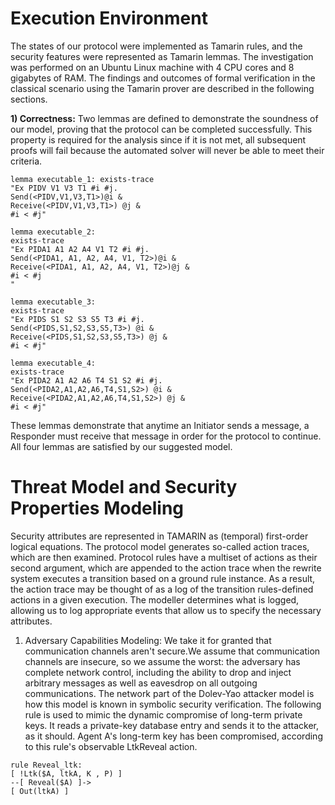 # Execution Environment
The states of our protocol were implemented as Tamarin rules, and the security features were represented as Tamarin lemmas. The investigation was performed on an Ubuntu Linux machine with 4 CPU cores and 8 gigabytes of RAM. The findings and outcomes of formal verification in the classical scenario using the Tamarin prover are described in the following sections.

**1) Correctness:** Two lemmas are defined to demonstrate the soundness of our model, proving that the protocol can be completed successfully. This property is required for the analysis since if it is not met, all subsequent proofs will fail because the automated solver will never be able to meet their criteria.

```
lemma executable_1: exists-trace
"Ex PIDV V1 V3 T1 #i #j.
Send(<PIDV,V1,V3,T1>)@i &
Receive(<PIDV,V1,V3,T1>) @j &
#i < #j"

lemma executable_2:
exists-trace
"Ex PIDA1 A1 A2 A4 V1 T2 #i #j.
Send(<PIDA1, A1, A2, A4, V1, T2>)@i &
Receive(<PIDA1, A1, A2, A4, V1, T2>)@j &
#i < #j
"

lemma executable_3:
exists-trace
"Ex PIDS S1 S2 S3 S5 T3 #i #j.
Send(<PIDS,S1,S2,S3,S5,T3>) @i &
Receive(<PIDS,S1,S2,S3,S5,T3>) @j &
#i < #j"

lemma executable_4:
exists-trace
"Ex PIDA2 A1 A2 A6 T4 S1 S2 #i #j.
Send(<PIDA2,A1,A2,A6,T4,S1,S2>) @i &
Receive(<PIDA2,A1,A2,A6,T4,S1,S2>) @j &
#i < #j"
```

These lemmas demonstrate that anytime an Initiator sends a message, a Responder must receive that message in order for the protocol to continue. All four lemmas are satisfied by our suggested model.

# Threat Model and Security Properties Modeling
Security attributes are represented in TAMARIN as (temporal) first-order logical equations. The protocol model generates so-called action traces, which are then examined.
Protocol rules have a multiset of actions as their second argument, which are appended to the action trace when the rewrite system executes a transition based on a ground rule instance. As a result, the action trace may be thought of as a log of the transition rules-defined actions in a given execution. The modeller determines what is logged, allowing us to log appropriate events that allow us to specify the necessary attributes.
1) Adversary Capabilities Modeling: We take it for granted that communication channels aren't secure.We assume that communication channels are insecure, so we assume the worst: the adversary has complete network control, including the ability to drop and inject arbitrary messages as well as eavesdrop on all outgoing communications.
The network part of the Dolev-Yao attacker model is how this model is known in symbolic security verification.
The following rule is used to mimic the dynamic compromise of long-term private keys. It reads a private-key database entry and sends it to the attacker, as it should. Agent A's long-term key has been compromised, according to this rule's observable LtkReveal action.
```
rule Reveal_ltk:
[ !Ltk($A, ltkA, K , P) ]
--[ Reveal($A) ]->
[ Out(ltkA) ]
```
